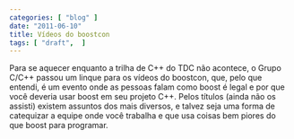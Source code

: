 ```yaml
---
categories: [ "blog" ]
date: "2011-06-10"
title: Vídeos do boostcon
tags: [ "draft",  ]
---
```

Para se aquecer enquanto a trilha de C++ do TDC não acontece, o Grupo C/C++ passou um linque para os vídeos do boostcon, que, pelo que entendi, é um evento onde as pessoas falam como boost é legal e por que você deveria usar boost em seu projeto C++. Pelos títulos (ainda não os assisti) existem assuntos dos mais diversos, e talvez seja uma forma de catequizar a equipe onde você trabalha e que usa coisas bem piores do que boost para programar.
